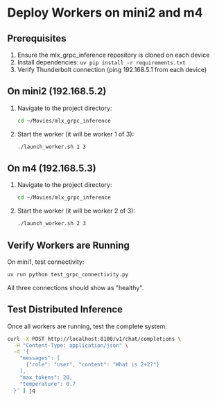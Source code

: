 # Deploy Workers on mini2 and m4

## Prerequisites
1. Ensure the mlx_grpc_inference repository is cloned on each device
2. Install dependencies: `uv pip install -r requirements.txt`
3. Verify Thunderbolt connection (ping 192.168.5.1 from each device)

## On mini2 (192.168.5.2)

1. Navigate to the project directory:
   ```bash
   cd ~/Movies/mlx_grpc_inference
   ```

2. Start the worker (it will be worker 1 of 3):
   ```bash
   ./launch_worker.sh 1 3
   ```

## On m4 (192.168.5.3)

1. Navigate to the project directory:
   ```bash
   cd ~/Movies/mlx_grpc_inference
   ```

2. Start the worker (it will be worker 2 of 3):
   ```bash
   ./launch_worker.sh 2 3
   ```

## Verify Workers are Running

On mini1, test connectivity:
```bash
uv run python test_grpc_connectivity.py
```

All three connections should show as "healthy".

## Test Distributed Inference

Once all workers are running, test the complete system:
```bash
curl -X POST http://localhost:8100/v1/chat/completions \
  -H "Content-Type: application/json" \
  -d '{
    "messages": [
      {"role": "user", "content": "What is 2+2?"}
    ],
    "max_tokens": 20,
    "temperature": 0.7
  }' | jq
```